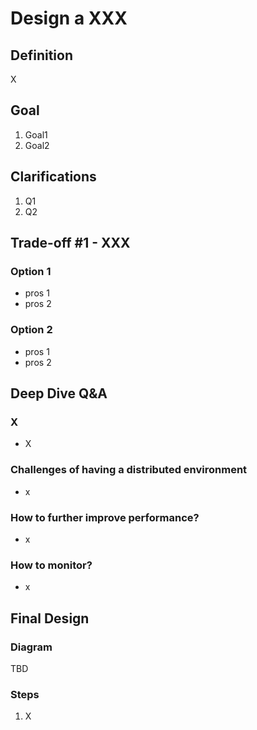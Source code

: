 # Design a XXX

## Definition
X

## Goal
1. Goal1
1. Goal2

## Clarifications
1. Q1
1. Q2

## Trade-off #1 - XXX

### Option 1
* pros 1
* pros 2

### Option 2
* pros 1
* pros 2

## Deep Dive Q&A

### X
* X

### Challenges of having a distributed environment
* x


### How to further improve performance?
* x


### How to monitor?
* x

## Final Design
### Diagram
TBD

### Steps
1. X